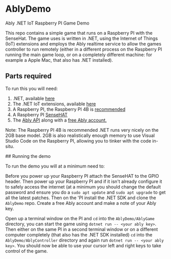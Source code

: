 # AblyDemo
Ably .NET IoT Raspberry PI Game Demo

This repo contains a simple game that runs on a Raspberry PI with the SenseHat.  The game uses is written in .NET, using the Internet of Things (IoT) extensions and employs the Ably realtime service to allow the games controller to run remotely (either in a different process on the Raspberry PI running the main game loop, or on a completely different machine: for example a Apple Mac, that also has .NET installed).

## Parts required

To run this you will need:

1. .NET, available [here](https://dotnet.microsoft.com/download)
2. The .NET IoT extensions, available [here](https://github.com/dotnet/iot)
3. A Raspberry PI, the Raspberry PI 4B is [recommended](https://www.raspberrypi.org/products/raspberry-pi-4-model-b/)
4. A Raspberry PI [SenseHAT](https://www.raspberrypi.org/products/sense-hat/)
5. The [Ably API](https://www.nuget.org/packages/ably.io/) along with a [free Ably account.](https://ably.com/sign-up)

Note: The Raspberry PI 4B is recommended .NET runs very nicely on the 2GB base model.  2GB is also realistically enough memory to use Visual Studio Code on the Raspberry PI, allowing you to tinker with the code in-situ.

## Running the demo

To run the demo you will at a minimum need to:

Before you power up your Raspberry PI attach the SenseHAT to the GPIO header. Then power up your Raspberry PI and if it isn't already configure it to safely access the internet (at a minimum you should change the default password and ensure you do a `sudo apt update` and `sudo apt upgrade` to get all the latest patches.  Then on the 'PI install the .NET SDK and clone the `AblyDemo` repo.  Create a free Ably account and make a note of your Ably key.

Open up a terminal window on the PI and  `cd` into the `AblyDemo/AblyGame` directory, you can start the game using `dotnet run -- <your ably key>`.  Then either on the same PI in a second terminal window or on a different computer completely (that also has the .NET SDK installed) `cd` into the `AblyDemo/AblyController` directory and again run `dotnet run -- <your ably key>`.  You should now be able to use your cursor left and right keys to take control of the game.
